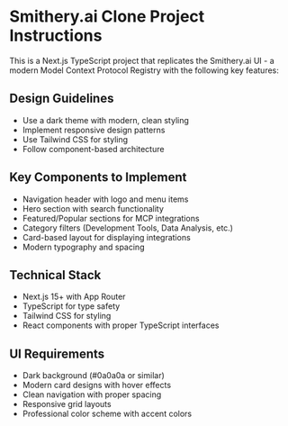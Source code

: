 <!-- Use this file to provide workspace-specific custom instructions to Copilot. For more details, visit https://code.visualstudio.com/docs/copilot/copilot-customization#_use-a-githubcopilotinstructionsmd-file -->

# Smithery.ai Clone Project Instructions

This is a Next.js TypeScript project that replicates the Smithery.ai UI - a modern Model Context Protocol Registry with the following key features:

## Design Guidelines
- Use a dark theme with modern, clean styling
- Implement responsive design patterns
- Use Tailwind CSS for styling
- Follow component-based architecture

## Key Components to Implement
- Navigation header with logo and menu items
- Hero section with search functionality
- Featured/Popular sections for MCP integrations
- Category filters (Development Tools, Data Analysis, etc.)
- Card-based layout for displaying integrations
- Modern typography and spacing

## Technical Stack
- Next.js 15+ with App Router
- TypeScript for type safety
- Tailwind CSS for styling
- React components with proper TypeScript interfaces

## UI Requirements
- Dark background (#0a0a0a or similar)
- Modern card designs with hover effects
- Clean navigation with proper spacing
- Responsive grid layouts
- Professional color scheme with accent colors